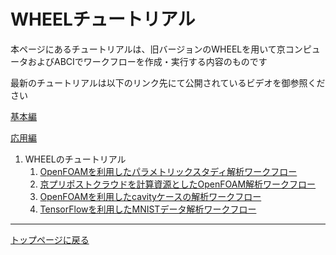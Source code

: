 # WHEELチュートリアル
本ページにあるチュートリアルは、旧バージョンのWHEELを用いて京コンピュータおよびABCIでワークフローを作成・実行する内容のものです

最新のチュートリアルは以下のリンク先にて公開されているビデオを御参照ください

[基本編](https://youtu.be/BmamdFh5wL0)

[応用編](https://youtu.be/ya55_R_iSf8)

1. WHEELのチュートリアル
    1. [OpenFOAMを利用したパラメトリックスタディ解析ワークフロー](1_OpenFOAM_PS_sample/OpenFOAM_PS_sample.md)
    1. [京プリポストクラウドを計算資源としたOpenFOAM解析ワークフロー](2_OpenFOAM_KPrepostCloud_sample/OpenFOAM_KPrepostCloud_sample.md)
    1. [OpenFOAMを利用したcavityケースの解析ワークフロー](3_OpenFOAM_TCS_sample/OpenFOAM_TCS_sample.md)
    1. [TensorFlowを利用したMNISTデータ解析ワークフロー](4_TensorFlow_UGE_sample/TensorFlow_UGE_sample.md)



--------
[トップページに戻る](../index.md)
